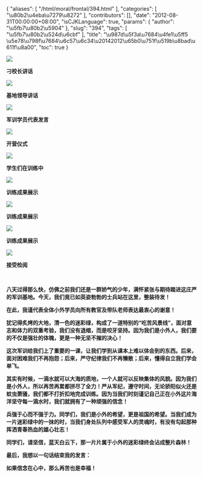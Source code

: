 {
    "aliases": [
        "/html/moral/frontal/394.html"
    ],
    "categories": [
        "\u80b2\u4eba\u7279\u8272"
    ],
    "contributors": [],
    "date": "2012-08-31T00:00:00+08:00",
    "isCJKLanguage": true,
    "params": {
        "author": "\u5fb7\u80b2\u5904"
    },
    "slug": "394",
    "tags": [
        "\u5fb7\u80b2\u524d\u6cbf"
    ],
    "title": "\u987d\u5f3a\u7684\u4fe1\u5ff5 \u5e78\u798f\u7684\u6c57\u6c34\u20142012\u65b0\u751f\u519b\u8bad\u611f\u8a00",
    "toc": true
}

**![](https://cdn.tfls.online/mirror/full/9e45a09a6628a0c891bebff8aa153f766dc87d54.jpg)**




**刁校长讲话**




**![](https://cdn.tfls.online/mirror/full/dea08b41b53f0b69988a6e436eb8c9318c65423f.jpg)**




**基地领导讲话**




**![](https://cdn.tfls.online/mirror/full/4fc3d51e439d2e7946fc024f234599fc8123e22e.jpg)**




**军训学员代表发言**




**![](https://cdn.tfls.online/mirror/full/37e2672a8d54c512b0717f35ef0a04b0419d2d6f.jpg)**




**开营仪式**




**![](https://cdn.tfls.online/mirror/full/d05ab0bca93af48238dff6fccbd76091ad70dc32.jpg)**




**学生们在训练中**




**![](https://cdn.tfls.online/mirror/full/789ec01c2974ba5571fb06766b3d858185e25838.jpg)**




**训练成果展示**




**![](https://cdn.tfls.online/mirror/full/ebfe2dca41086fde74944650628a7a8acff2077a.jpg)**




**训练成果展示**




**![](https://cdn.tfls.online/mirror/full/2304571981ce02a718d865cbc8eaf3a9d97ba657.jpg)**




**训练成果展示**




**![](https://cdn.tfls.online/mirror/full/6915a083afd5d2458f8425e630eec83f09deb8df.jpg)**




**接受检阅**




  




**八天过得那么快，仿佛之前我们还是一群娇气的少年，满怀紧张与期待踏进这庄严的军训基地。今天，我们竟已如英姿勃勃的士兵站在这里，整装待发！**




**在此，我谨代表全体小外学员向所有教官及带队老师表达最衷心的谢意！**




**犹记得炙烤的大地，清一色的迷彩绿，构成了一道特别的“吃苦风景线”，面对意志和体力的双重考验，我们没有退缩，而是咬牙坚持。因为我们是小外人，我们要的不仅是强壮的体魄，更是一种无坚不摧的决心！**




**这次军训给我们上了重要的一课，让我们学到从课本上难以体会到的东西。后来，面对困难我们不再抱怨；后来，严守纪律我们不再懒散；后来，懂得自立我们学会单飞。**




**其实有时候，一滴水就可以大海的质地，一个人就可以反映集体的风貌。因为我们是小外人，所以再苦再累都拼尽了全力！严从军纪，遵守时间，无论骄阳似火还是蚊虫萧骚，我们都不打折扣地完成训练。因为当我们时刻谨记自己正在小外这片海洋坚守每一滴水时，我们就拥有了一种顽强的信念！**




**兵强于心而不强于力。同学们，我们是小外的希望，更是祖国的希望。当我们成为一片迷彩绿中的一抹的时，当我们身处队列中感受军人的灵魂时，有没有勾起那种挥洒青春热血的雄心壮志！**




**同学们，请坚信，蓝天白云下，那一片片属于小外的迷彩绿终会沾成整片森林！**




**最后，我想以一句话结束我的发言：**




**如果信念在心中，那么再苦也是幸福！**


